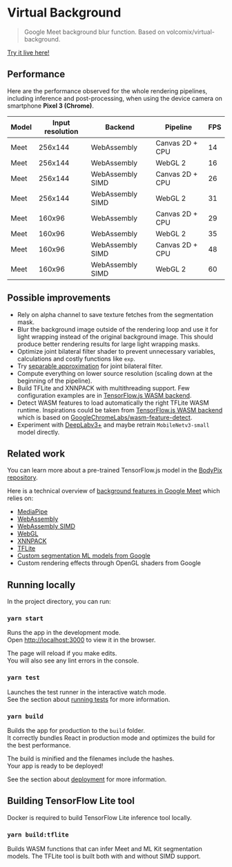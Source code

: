 # Virtual Background

> Google Meet background blur function. Based on volcomix/virtual-background.

[Try it live here!](https://jpodwys.github.io/virtual-background/)

## Performance

Here are the performance observed for the whole rendering pipelines, including inference and post-processing, when using the device camera on smartphone **Pixel 3 (Chrome)**.

| Model   | Input resolution | Backend          | Pipeline        | FPS |
| ------- | ---------------- | ---------------- | --------------- | --- |
| Meet    | 256x144          | WebAssembly      | Canvas 2D + CPU | 14  |
| Meet    | 256x144          | WebAssembly      | WebGL 2         | 16  |
| Meet    | 256x144          | WebAssembly SIMD | Canvas 2D + CPU | 26  |
| Meet    | 256x144          | WebAssembly SIMD | WebGL 2         | 31  |
| Meet    | 160x96           | WebAssembly      | Canvas 2D + CPU | 29  |
| Meet    | 160x96           | WebAssembly      | WebGL 2         | 35  |
| Meet    | 160x96           | WebAssembly SIMD | Canvas 2D + CPU | 48  |
| Meet    | 160x96           | WebAssembly SIMD | WebGL 2         | 60  |

## Possible improvements

- Rely on alpha channel to save texture fetches from the segmentation mask.
- Blur the background image outside of the rendering loop and use it for light wrapping instead of the original background image. This should produce better rendering results for large light wrapping masks.
- Optimize joint bilateral filter shader to prevent unnecessary variables, calculations and costly functions like `exp`.
- Try [separable approximation](https://www.researchgate.net/publication/4181202_Separable_bilateral_filtering_for_fast_video_preprocessing) for joint bilateral filter.
- Compute everything on lower source resolution (scaling down at the beginning of the pipeline).
- Build TFLite and XNNPACK with multithreading support. Few configuration examples are in [TensorFlow.js WASM backend](https://github.com/tensorflow/tfjs/blob/master/tfjs-backend-wasm/src/cc/BUILD).
- Detect WASM features to load automatically the right TFLite WASM runtime. Inspirations could be taken from [TensorFlow.js WASM backend](https://github.com/tensorflow/tfjs/blob/master/tfjs-backend-wasm/src/flags_wasm.ts) which is based on [GoogleChromeLabs/wasm-feature-detect](https://github.com/GoogleChromeLabs/wasm-feature-detect).
- Experiment with [DeepLabv3+](https://github.com/tensorflow/models/tree/master/research/deeplab) and maybe retrain `MobileNetv3-small` model directly.

## Related work

You can learn more about a pre-trained TensorFlow.js model in the [BodyPix repository](https://github.com/tensorflow/tfjs-models/blob/master/body-pix).

Here is a technical overview of [background features in Google Meet](https://ai.googleblog.com/2020/10/background-features-in-google-meet.html) which relies on:

- [MediaPipe](https://mediapipe.dev/)
- [WebAssembly](https://webassembly.org/)
- [WebAssembly SIMD](https://github.com/WebAssembly/simd)
- [WebGL](https://developer.mozilla.org/en-US/docs/Web/API/WebGL_API)
- [XNNPACK](https://github.com/google/XNNPACK)
- [TFLite](https://blog.tensorflow.org/2020/07/accelerating-tensorflow-lite-xnnpack-integration.html)
- [Custom segmentation ML models from Google](https://mediapipe.page.link/meet-mc)
- Custom rendering effects through OpenGL shaders from Google

## Running locally

In the project directory, you can run:

### `yarn start`

Runs the app in the development mode.\
Open [http://localhost:3000](http://localhost:3000) to view it in the browser.

The page will reload if you make edits.\
You will also see any lint errors in the console.

### `yarn test`

Launches the test runner in the interactive watch mode.\
See the section about [running tests](https://facebook.github.io/create-react-app/docs/running-tests) for more information.

### `yarn build`

Builds the app for production to the `build` folder.\
It correctly bundles React in production mode and optimizes the build for the best performance.

The build is minified and the filenames include the hashes.\
Your app is ready to be deployed!

See the section about [deployment](https://facebook.github.io/create-react-app/docs/deployment) for more information.

## Building TensorFlow Lite tool

Docker is required to build TensorFlow Lite inference tool locally.

### `yarn build:tflite`

Builds WASM functions that can infer Meet and ML Kit segmentation models. The TFLite tool is built both with and without SIMD support.
